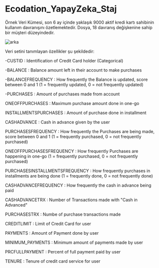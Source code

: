 # Ecodation_YapayZeka_Staj

Örnek Veri Kümesi, son 6 ay içinde yaklaşık 9000 aktif kredi kartı sahibinin kullanım davranışını özetlemektedir. 
Dosya, 18 davranış değişkenine sahip bir müşteri düzeyindedir.


![arka](https://user-images.githubusercontent.com/44447461/152811554-af85a072-bb4e-442f-91a3-308d73ffcc08.jpg)


Veri setini tanımlayan özellikler şu şekildedir:

-CUSTID : Identification of Credit Card holder (Categorical)

-BALANCE : Balance amount left in their account to make purchases 

-BALANCEFREQUENCY : How frequently the Balance is updated, score between 0 and 1 (1 = frequently updated, 0 = not frequently updated)

-PURCHASES : Amount of purchases made from account

ONEOFFPURCHASES : Maximum purchase amount done in one-go

INSTALLMENTSPURCHASES : Amount of purchase done in installment

CASHADVANCE : Cash in advance given by the user

PURCHASESFREQUENCY : How frequently the Purchases are being made, score between 0 and 1 (1 = frequently purchased, 0 = not frequently purchased)

ONEOFFPURCHASESFREQUENCY : How frequently Purchases are happening in one-go (1 = frequently purchased, 0 = not frequently purchased)

PURCHASESINSTALLMENTSFREQUENCY : How frequently purchases in installments are being done (1 = frequently done, 0 = not frequently done)

CASHADVANCEFREQUENCY : How frequently the cash in advance being paid

CASHADVANCETRX : Number of Transactions made with "Cash in Advanced"

PURCHASESTRX : Numbe of purchase transactions made

CREDITLIMIT : Limit of Credit Card for user

PAYMENTS : Amount of Payment done by user

MINIMUM_PAYMENTS : Minimum amount of payments made by user

PRCFULLPAYMENT : Percent of full payment paid by user

TENURE : Tenure of credit card service for user
